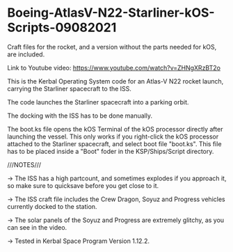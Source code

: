 # Boeing-AtlasV-N22-Starliner-kOS-Scripts-09082021

Craft files for the rocket, and a version without the parts needed for kOS, are included.

Link to Youtube video:
https://www.youtube.com/watch?v=ZHNgXRzBT2o

This is the Kerbal Operating System code for an Atlas-V N22 rocket launch, carrying the Starliner spacecraft to the ISS.

The code launches the Starliner spacecraft into a parking orbit.

The docking with the ISS has to be done manually.

The boot.ks file opens the kOS Terminal of the kOS processor directly after launching the vessel. This only works if you right-click the kOS processor attached to the Starliner spacecraft, and select boot file "boot.ks". This file has to be placed inside a "Boot" foder in the KSP/Ships/Script directory.

///NOTES///

-> The ISS has a high partcount, and sometimes explodes if you approach it, so make sure to quicksave before you get close to it.

-> The ISS craft file includes the Crew Dragon, Soyuz and Progress vehicles currently docked to the station.

-> The solar panels of the Soyuz and Progress are extremely glitchy, as you can see in the video.

-> Tested in Kerbal Space Program Version 1.12.2.
